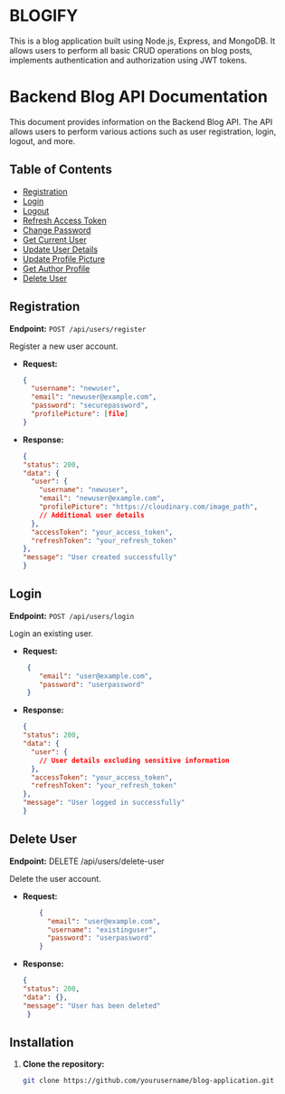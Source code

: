 # BLOGIFY

This is a blog application built using Node.js, Express, and MongoDB. It allows users to perform all basic CRUD operations on blog posts, implements authentication and authorization using JWT tokens.

# Backend Blog API Documentation

This document provides information on the Backend Blog API. The API allows users to perform various actions such as user registration, login, logout, and more.

## Table of Contents

- [Registration](#registration)
- [Login](#login)
- [Logout](#logout)
- [Refresh Access Token](#refresh-access-token)
- [Change Password](#change-password)
- [Get Current User](#get-current-user)
- [Update User Details](#update-user-details)
- [Update Profile Picture](#update-profile-picture)
- [Get Author Profile](#get-author-profile)
- [Delete User](#delete-user)

## Registration

**Endpoint:** `POST /api/users/register`

Register a new user account.

- **Request:**

  ```json
  {
    "username": "newuser",
    "email": "newuser@example.com",
    "password": "securepassword",
    "profilePicture": [file]
  }
- **Response:**

  ```json
  {
  "status": 200,
  "data": {
    "user": {
      "username": "newuser",
      "email": "newuser@example.com",
      "profilePicture": "https://cloudinary.com/image_path",
      // Additional user details
    },
    "accessToken": "your_access_token",
    "refreshToken": "your_refresh_token"
  },
  "message": "User created successfully"
  }

## Login
  
**Endpoint:** `POST /api/users/login`

Login an existing user.

- **Request:**

  ```json
   {
      "email": "user@example.com",
      "password": "userpassword"
   }

- **Response:**

  ```json
  {
  "status": 200,
  "data": {
    "user": {
      // User details excluding sensitive information
    },
    "accessToken": "your_access_token",
    "refreshToken": "your_refresh_token"
  },
  "message": "User logged in successfully"
  }

## Delete User

**Endpoint:** DELETE /api/users/delete-user

Delete the user account.

- **Request:**

  ```json
      {
        "email": "user@example.com",
        "username": "existinguser",
        "password": "userpassword"
      }

- **Response:**

   ```json
   {
  "status": 200,
  "data": {},
  "message": "User has been deleted"
    }


## Installation

1. **Clone the repository:**
   ```bash
   git clone https://github.com/yourusername/blog-application.git
